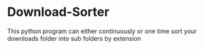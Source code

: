# Download-Sorter
This python program can either continuously or one time sort your downloads folder into sub folders by extension

